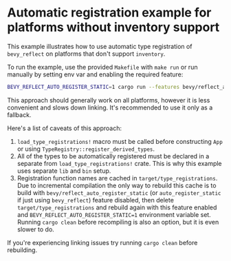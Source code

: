 # Automatic registration example for platforms without inventory support

This example illustrates how to use automatic type registration of `bevy_reflect` on platforms that don't support `inventory`.

To run the example, use the provided `Makefile` with `make run` or run manually by setting env var and enabling the required feature:

```sh
BEVY_REFLECT_AUTO_REGISTER_STATIC=1 cargo run --features bevy/reflect_auto_register_static
```

This approach should generally work on all platforms, however it is less convenient and slows down linking. It's recommended to use it only as a fallback.

Here's a list of caveats of this approach:

1. `load_type_registrations!` macro must be called before constructing `App` or using `TypeRegistry::register_derived_types`.
2. All of the types to be automatically registered must be declared in a separate from `load_type_registrations!` crate. This is why this example uses separate `lib` and `bin` setup.
3. Registration function names are cached in `target/type_registrations`. Due to incremental compilation the only way to rebuild this cache is to build with `bevy/reflect_auto_register_static` (or `auto_register_static` if just using `bevy_reflect`) feature disabled, then delete `target/type_registrations` and rebuild again with this feature enabled and `BEVY_REFLECT_AUTO_REGISTER_STATIC=1` environment variable set. Running `cargo clean` before recompiling is also an option, but it is even slower to do.

If you're experiencing linking issues try running `cargo clean` before rebuilding.
